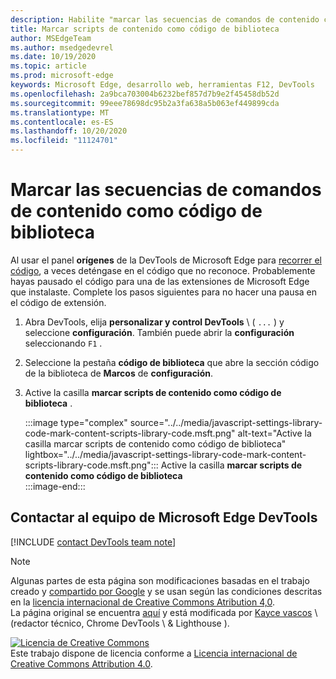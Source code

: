 ```yaml
---
description: Habilite "marcar las secuencias de comandos de contenido como código de biblioteca" de la configuración > código de la biblioteca de .NET Framework.
title: Marcar scripts de contenido como código de biblioteca
author: MSEdgeTeam
ms.author: msedgedevrel
ms.date: 10/19/2020
ms.topic: article
ms.prod: microsoft-edge
keywords: Microsoft Edge, desarrollo web, herramientas F12, DevTools
ms.openlocfilehash: 2a9bca703004b6232bef857d7b9e2f45458db52d
ms.sourcegitcommit: 99eee78698dc95b2a3fa638a5b063ef449899cda
ms.translationtype: MT
ms.contentlocale: es-ES
ms.lasthandoff: 10/20/2020
ms.locfileid: "11124701"
---
```

<!-- Copyright Kayce Basques 

   Licensed under the Apache License, Version 2.0 (the "License");
   you may not use this file except in compliance with the License.
   You may obtain a copy of the License at

       https://www.apache.org/licenses/LICENSE-2.0

   Unless required by applicable law or agreed to in writing, software
   distributed under the License is distributed on an "AS IS" BASIS,
   WITHOUT WARRANTIES OR CONDITIONS OF ANY KIND, either express or implied.
   See the License for the specific language governing permissions and
   limitations under the License.  -->

# Marcar las secuencias de comandos de contenido como código de biblioteca  

Al usar el panel **orígenes** de la DevTools de Microsoft Edge para [recorrer el código][DevToolsJavascriptStepThroughCode], a veces deténgase en el código que no reconoce.  Probablemente hayas pausado el código para una de las extensiones de Microsoft Edge que instalaste.  Complete los pasos siguientes para no hacer una pausa en el código de extensión.  

1.  Abra DevTools, elija **personalizar y control DevTools** \ ( `...` \) y seleccione **configuración**.  También puede abrir la **configuración** seleccionando `F1` .  

1.  Seleccione la pestaña **código de biblioteca** que abre la sección código de la biblioteca de **Marcos** de **configuración**.  
1.  Active la casilla **marcar scripts de contenido como código de biblioteca** .  
    
    :::image type="complex" source="../../media/javascript-settings-library-code-mark-content-scripts-library-code.msft.png" alt-text="Active la casilla marcar scripts de contenido como código de biblioteca" lightbox="../../media/javascript-settings-library-code-mark-content-scripts-library-code.msft.png":::
       Active la casilla **marcar scripts de contenido como código de biblioteca**  
    :::image-end:::  
    
## Contactar al equipo de Microsoft Edge DevTools  

[!INCLUDE [contact DevTools team note](../../includes/contact-devtools-team-note.md)]  

<!-- links -->  

[DevToolsJavascriptStepThroughCode]: ../index.md#step-4-step-through-the-code "Paso 4: desplazarse por el código: Introducción a la depuración de JavaScript en Microsoft Edge DevTools | Microsoft docs"  

> [!NOTE]
> Algunas partes de esta página son modificaciones basadas en el trabajo creado y [compartido por Google][GoogleSitePolicies] y se usan según las condiciones descritas en la [licencia internacional de Creative Commons Atribution 4,0][CCA4IL].  
> La página original se encuentra [aquí](https://developers.google.com/web/tools/chrome-devtools/javascript/guides/blackbox-chrome-extension-scripts) y está modificada por [Kayce vascos][KayceBasques] \ (redactor técnico, Chrome DevTools \ & Lighthouse \).  

[![Licencia de Creative Commons][CCby4Image]][CCA4IL]  
Este trabajo dispone de licencia conforme a [Licencia internacional de Creative Commons Attribution 4.0][CCA4IL].  

[CCA4IL]: https://creativecommons.org/licenses/by/4.0  
[CCby4Image]: https://i.creativecommons.org/l/by/4.0/88x31.png  
[GoogleSitePolicies]: https://developers.google.com/terms/site-policies  
[KayceBasques]: https://developers.google.com/web/resources/contributors/kaycebasques  
